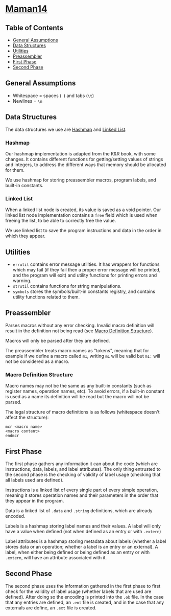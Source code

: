 # [Maman14](https://github.com/ariellush/Maman14)

## Table of Contents

- [General Assumptions](#general-assumptions)
- [Data Structures](#data-structures)
- [Utilities](#utilities)
- [Preassembler](#preassembler)
- [First Phase](#first-phase)
- [Second Phase](#second-phase)

## General Assumptions

- Whitespace = spaces (` `) and tabs (`\t`)
- Newlines = `\n`

## Data Structures

The data structures we use are [Hashmap](#hashmap) and [Linked List](#linked-list).

### Hashmap

Our hashmap implementation is adapted from the K&R book, with some changes.
It contains different functions for getting/setting values of strings and integers, to address the different ways that memory should be allocated for them.

We use hashmap for storing preassembler macros, program labels, and built-in constants.

### Linked List

When a linked list node is created, its value is saved as a void pointer.
Our linked list node implementation contains a `free` field which is used when freeing the list, to be able to correctly free the value.

We use linked list to save the program instructions and data in the order in which they appear.

## Utilities

- `errutil` contains error message utilities.
It has wrappers for functions which may fail (if they fail then a proper error message will be printed, and the program will exit) and utility functions for printing errors and warning.
- `strutil` contains functions for string manipulations.
- `symbols` stores the symbols/built-in constants registry, and contains utility functions related to them.

## Preassembler

Parses macros without any error checking.
Invalid macro definition will result in the definition not being read (see [Macro Definition Structure](#macro-definition-structure)).

Macros will only be parsed after they are defined.

The preassembler treats macro names as "tokens", meaning that for example if we define a macro called `m1`, writing `m1` will be valid but `m1:` will not be considered as a macro.

### Macro Definition Structure

Macro names may not be the same as any built-in constants (such as register names, operation names, etc). To avoid errors, if a built-in constant is used as a name its definition will be read but the macro will not be parsed.

The legal structure of macro definitions is as follows (whitespace doesn't affect the structure):

```
mcr <macro name>
<macro content>
endmcr
```

## First Phase

The first phase gathers any information it can about the code (which are instructions, data, labels, and label attributes). The only thing entrusted to the second phase is the checking of validity of label usage (checking that all labels used are defined).

Instructions is a linked list of every single part of every simple operation, meaning it stores operation names and their parameters in the order that they appear in the program.

Data is a linked list of `.data` and `.string` definitions, which are already encoded.

Labels is a hashmap storing label names and their values.
A label will only have a value when defined (not when defined as an entry or with `.extern`)

Label attributes is a hashmap storing metadata about labels (whether a label stores data or an operation; whether a label is an entry or an external).
A label, when either being defined or being defined as an entry or with `.extern`, will have an attribute associated with it.

## Second Phase

The second phase uses the information gathered in the first phase to first check for the validity of label usage (whether labels that are used are defined). After doing so the encoding is printed into the `.ob` file. In the case that any entries are defined, an `.ent` file is created, and in the case that any externals are define, an `.ext` file is created.
